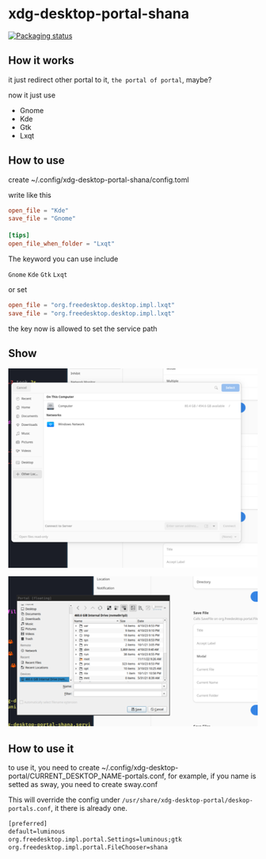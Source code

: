 # xdg-desktop-portal-shana

[![Packaging status](https://repology.org/badge/vertical-allrepos/xdg-desktop-portal-shana.svg)](https://repology.org/project/xdg-desktop-portal-shana/versions)


## How it works
it just redirect other portal to it, `the portal of portal`, maybe?

now it just use

* Gnome
* Kde
* Gtk
* Lxqt

## How to use

create ~/.config/xdg-desktop-portal-shana/config.toml

write like this

```toml
open_file = "Kde"
save_file = "Gnome"

[tips]
open_file_when_folder = "Lxqt"
```

The keyword you can use include

`Gnome`
`Kde`
`Gtk`
`Lxqt`

or set

```toml
open_file = "org.freedesktop.desktop.impl.lxqt"
save_file = "org.freedesktop.desktop.impl.lxqt"
```

the key now is allowed to set the service path

## Show

![select file](./show/choosefile.png)

![save file](./show/savefile.png)

## How to use it

to use it, you need to create ~/.config/xdg-desktop-portal/CURRENT_DESKTOP_NAME-portals.conf, for example, if you name is setted as sway, you need to create sway.conf

This will override the config under `/usr/share/xdg-desktop-portal/deskop-portals.conf`, it there is already one.

```
[preferred]
default=luminous
org.freedesktop.impl.portal.Settings=luminous;gtk
org.freedesktop.impl.portal.FileChooser=shana
```
